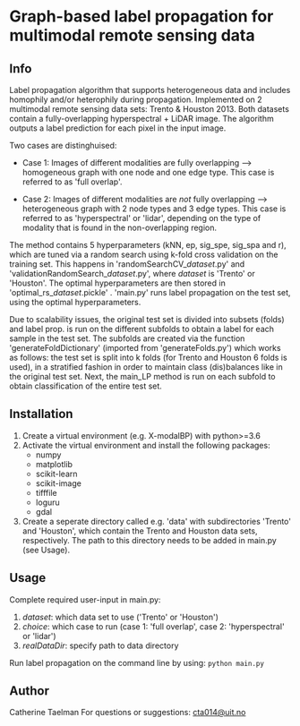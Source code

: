 Graph-based label propagation for multimodal remote sensing data
================================================================
Info
--------
Label propagation algorithm that supports heterogeneous data and
includes homophily and/or heterophily during propagation. 
Implemented on 2 multimodal remote sensing data sets: Trento & Houston
2013. Both datasets contain a fully-overlapping hyperspectral + LiDAR image.
The algorithm outputs a label prediction for each pixel in the input
image.

Two cases are distinghuised: 
- Case 1: Images of different modalities are fully overlapping --\> homogeneous graph with one node and one edge type. This case is referred
    to as 'full overlap'.

- Case 2: Images of different modalities are *not* fully overlapping --> heterogeneous graph with 2 node types and 3 edge types. This case is referred to as 'hyperspectral' or 'lidar', depending on the type of modality that is found in the non-overlapping region.

The method contains 5 hyperparameters (kNN, ep, sig\_spe, sig\_spa and r), which are tuned via
a random search using k-fold cross validation on the training set. This
happens in 'randomSearchCV\_*dataset*.py' and
'validationRandomSearch\_*dataset*.py', where *dataset* is 'Trento' or
'Houston'. The optimal hyperparameters are then stored in
'optimal\_rs\_*dataset*.pickle' . 'main.py' runs label propagation on
the test set, using the optimal hyperparameters.

Due to scalability issues, the original test set is divided into subsets
(folds) and label prop. is run on the different subfolds to obtain a
label for each sample in the test set. The subfolds are created via the
function 'generateFoldDictionary' (imported from 'generateFolds.py')
which works as follows: the test set is split into k folds (for Trento
and Houston 6 folds is used), in a stratified fashion in order to
maintain class (dis)balances like in the original test set. Next, the
main\_LP method is run on each subfold to obtain classification of the
entire test set.

Installation
----------------------
1)  Create a virtual environment (e.g. X-modalBP) with python>=3.6
2)  Activate the virtual environment and install the following packages:
    * numpy
    * matplotlib
    * scikit-learn
    * scikit-image
    * tifffile
    * loguru
    * gdal
3)  Create a seperate directory called e.g. 'data' with subdirectories
    'Trento' and 'Houston', which contain the Trento and Houston data
    sets, respectively. The path to this directory needs to be added in
    main.py (see Usage).
    
Usage
----------------------
Complete required user-input in main.py:
1)  *dataset*: which data set to use ('Trento' or 'Houston')
2)  *choice*:  which case to run (case 1: 'full overlap', case 2:
        'hyperspectral' or 'lidar')
3)  *realDataDir*: specify path to data directory 

Run label propagation on the command line by using: `python main.py`

Author
----------------------
Catherine Taelman
For questions or suggestions: cta014@uit.no
